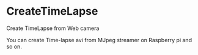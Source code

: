 # CreateTimeLapse
Create TimeLapse from Web camera

You can create Time-lapse avi from MJpeg streamer on Raspberry pi and so on.
